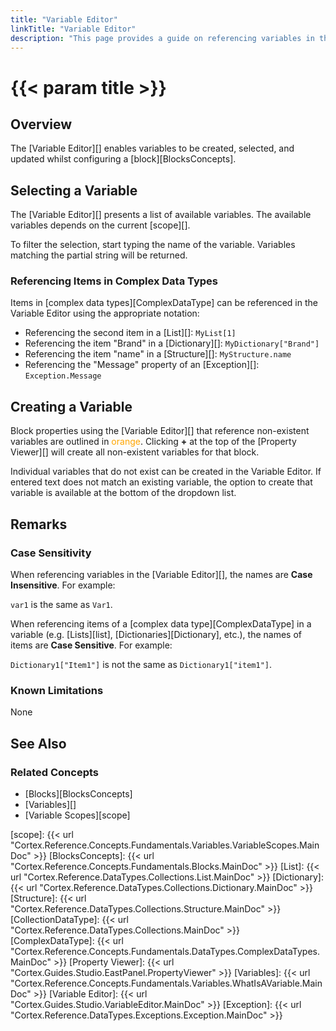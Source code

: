 ```yaml
---
title: "Variable Editor"
linkTitle: "Variable Editor"
description: "This page provides a guide on referencing variables in the Variable Editor."
---
```


# {{< param title >}}

## Overview

The [Variable Editor][] enables variables to be created, selected, and updated whilst configuring a [block][BlocksConcepts].

## Selecting a Variable

The [Variable Editor][] presents a list of available variables. The available variables depends on the current [scope][].

To filter the selection, start typing the name of the variable. Variables matching the partial string will be returned.

### Referencing Items in Complex Data Types

Items in [complex data types][ComplexDataType] can be referenced in the Variable Editor using the appropriate notation:

- Referencing the second item in a [List][]: `MyList[1]`
- Referencing the item "Brand" in a [Dictionary][]: `MyDictionary["Brand"]`
- Referencing the item "name" in a [Structure][]: `MyStructure.name`
- Referencing the "Message" property of an [Exception][]: `Exception.Message`

## Creating a Variable

Block properties using the [Variable Editor][] that reference non-existent variables are outlined in <span style="color:orange">orange</span>. Clicking **+** at the top of the [Property Viewer][] will create all non-existent variables for that block.

Individual variables that do not exist can be created in the Variable Editor. If entered text does not match an existing variable, the option to create that variable is available at the bottom of the dropdown list.

## Remarks

### Case Sensitivity

When referencing variables in the [Variable Editor][], the names are **Case Insensitive**. For example:

`var1` is the same as `Var1`.

When referencing items of a [complex data type][ComplexDataType] in a variable (e.g. [Lists][list], [Dictionaries][Dictionary], etc.), the names of items are **Case Sensitive**. For example:

`Dictionary1["Item1"]` is not the same as `Dictionary1["item1"]`.

### Known Limitations

None

## See Also

### Related Concepts

- [Blocks][BlocksConcepts]
- [Variables][]
- [Variable Scopes][scope]

[scope]: {{< url "Cortex.Reference.Concepts.Fundamentals.Variables.VariableScopes.MainDoc" >}}
[BlocksConcepts]: {{< url "Cortex.Reference.Concepts.Fundamentals.Blocks.MainDoc" >}}
[List]: {{< url "Cortex.Reference.DataTypes.Collections.List.MainDoc" >}}
[Dictionary]: {{< url "Cortex.Reference.DataTypes.Collections.Dictionary.MainDoc" >}}
[Structure]: {{< url "Cortex.Reference.DataTypes.Collections.Structure.MainDoc" >}}
[CollectionDataType]: {{< url "Cortex.Reference.DataTypes.Collections.MainDoc" >}}
[ComplexDataType]: {{< url "Cortex.Reference.Concepts.Fundamentals.DataTypes.ComplexDataTypes.MainDoc" >}}
[Property Viewer]: {{< url "Cortex.Guides.Studio.EastPanel.PropertyViewer" >}}
[Variables]: {{< url "Cortex.Reference.Concepts.Fundamentals.Variables.WhatIsAVariable.MainDoc" >}}
[Variable Editor]: {{< url "Cortex.Guides.Studio.VariableEditor.MainDoc" >}}
[Exception]: {{< url "Cortex.Reference.DataTypes.Exceptions.Exception.MainDoc" >}}
